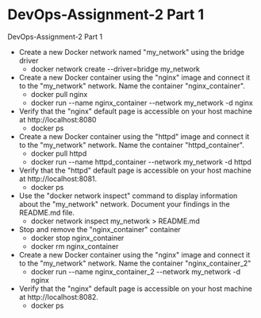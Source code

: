 # DevOps-Assignment-2 Part 1
DevOps-Assignment-2 Part 1

 - Create a new Docker network named "my_network" using the bridge driver
    - docker network create --driver=bridge my_network
 - Create a new Docker container using the "nginx" image and connect it to the "my_network" network. Name the container "nginx_container".
    - docker pull nginx
    - docker run --name nginx_container --network my_network -d nginx
 - Verify that the "nginx" default page is accessible on your host machine at http://localhost:8080   
    - docker ps
 - Create a new Docker container using the "httpd" image and connect it to the "my_network" network. Name the container "httpd_container".
    -   docker pull httpd
    -   docker run --name httpd_container --network my_network -d httpd
 - Verify that the "httpd" default page is accessible on your host machine at http://localhost:8081.   
    - docker ps
 -  Use the "docker network inspect" command to display information about the "my_network" network. Document your findings in the README.md file.
    - docker network inspect my_network > README.md
 - Stop and remove the "nginx_container" container
    - docker stop nginx_container
    - docker rm nginx_container
 - Create a new Docker container using the "nginx" image and connect it to the "my_network" network. Name the container "nginx_container_2"
    - docker run --name nginx_container_2 --network my_network -d nginx
 -  Verify that the "nginx" default page is accessible on your host machine at http://localhost:8082.
    - docker ps   
   
